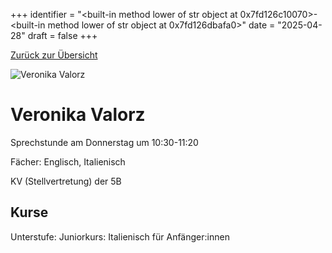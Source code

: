 
+++
identifier = "<built-in method lower of str object at 0x7fd126c10070>-<built-in method lower of str object at 0x7fd126dbafa0>"
date = "2025-04-28"
draft = false
+++

 [Zurück zur Übersicht](/schule/personen/)

<div class="row">
<div class="column">
<img src="/images/personal/Valorz.jpg" alt="Veronika Valorz"> 
</div>
<div class="column">

# Veronika Valorz

Sprechstunde am Donnerstag um 10:30-11:20

Fächer: Englisch,  Italienisch



KV (Stellvertretung) der 5B

## Kurse

Unterstufe: Juniorkurs: Italienisch für Anfänger:innen





</div>
</div> 

